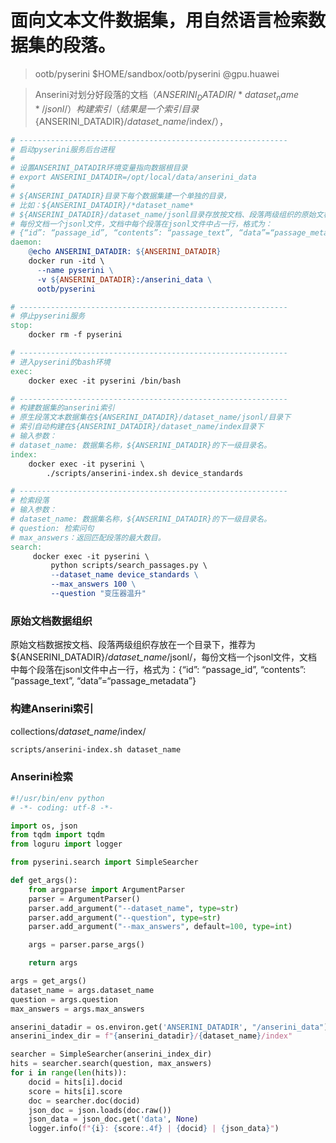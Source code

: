 # 面向文本文件数据集，用自然语言检索数据集的段落。

> ootb/pyserini
> $HOME/sandbox/ootb/pyserini
> @gpu.huawei

> Anserini对划分好段落的文档（${ANSERINI_DATADIR}/*dataset_name*/jsonl/）构建索引（结果是一个索引目录${ANSERINI_DATADIR}/*dataset_name*/index/），

```makefile
# ------------------------------------------------------------
# 启动pyserini服务后台进程
#
# 设置ANSERINI_DATADIR环境变量指向数据根目录
# export ANSERINI_DATADIR=/opt/local/data/anserini_data
#
# ${ANSERINI_DATADIR}目录下每个数据集建一个单独的目录，
# 比如：${ANSERINI_DATADIR}/*dataset_name*
# ${ANSERINI_DATADIR}/dataset_name/jsonl目录存放按文档、段落两级组织的原始文档数据，
# 每份文档一个jsonl文件，文档中每个段落在jsonl文件中占一行，格式为：
# {“id”: “passage_id”, “contents”: “passage_text”, “data”=“passage_metadata”}
daemon:
	@echo ANSERINI_DATADIR: ${ANSERINI_DATADIR}
	docker run -itd \
      --name pyserini \
      -v ${ANSERINI_DATADIR}:/anserini_data \
      ootb/pyserini 

# ------------------------------------------------------------
# 停止pyserini服务
stop:
	docker rm -f pyserini

# ------------------------------------------------------------
# 进入pyserini的bash环境
exec:
	docker exec -it pyserini /bin/bash

# ------------------------------------------------------------
# 构建数据集的anserini索引
# 原生段落文本数据集在${ANSERINI_DATADIR}/dataset_name/jsonl/目录下
# 索引自动构建在${ANSERINI_DATADIR}/dataset_name/index目录下
# 输入参数：
# dataset_name: 数据集名称，${ANSERINI_DATADIR}的下一级目录名。
index:
	docker exec -it pyserini \
		./scripts/anserini-index.sh device_standards

# ------------------------------------------------------------
# 检索段落
# 输入参数：
# dataset_name: 数据集名称，${ANSERINI_DATADIR}的下一级目录名。
# question: 检索问句
# max_answers：返回匹配段落的最大数目。
search:
	 docker exec -it pyserini \
		 python scripts/search_passages.py \
		 --dataset_name device_standards \
		 --max_answers 100 \
		 --question "变压器温升"
```

### 原始文档数据组织

原始文档数据按文档、段落两级组织存放在一个目录下，推荐为${ANSERINI_DATADIR}/*dataset_name*/jsonl/，每份文档一个jsonl文件，文档中每个段落在jsonl文件中占一行，格式为：{“id”: “passage_id”, “contents”: “passage_text”, “data”=“passage_metadata”}

### 构建Anserini索引

collections/*dataset_name*/index/

```bash
scripts/anserini-index.sh dataset_name
```

### Anserini检索

```python
#!/usr/bin/env python
# -*- coding: utf-8 -*-

import os, json
from tqdm import tqdm
from loguru import logger

from pyserini.search import SimpleSearcher

def get_args():
    from argparse import ArgumentParser
    parser = ArgumentParser()
    parser.add_argument("--dataset_name", type=str)
    parser.add_argument("--question", type=str)
    parser.add_argument("--max_answers", default=100, type=int)

    args = parser.parse_args()

    return args

args = get_args()
dataset_name = args.dataset_name
question = args.question
max_answers = args.max_answers

anserini_datadir = os.environ.get('ANSERINI_DATADIR', "/anserini_data")
anserini_index_dir = f"{anserini_datadir}/{dataset_name}/index"

searcher = SimpleSearcher(anserini_index_dir)
hits = searcher.search(question, max_answers)
for i in range(len(hits)):
    docid = hits[i].docid
    score = hits[i].score
    doc = searcher.doc(docid)
    json_doc = json.loads(doc.raw())
    json_data = json_doc.get('data', None)
    logger.info(f"{i}: {score:.4f} | {docid} | {json_data}")
```
